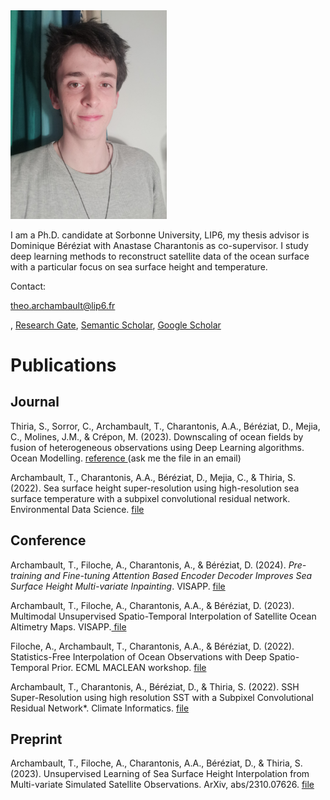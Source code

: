 <img src='Theoarchambault.jpeg' width='250'>

I am a Ph.D. candidate at Sorbonne University, LIP6, my thesis advisor is Dominique Béréziat with Anastase Charantonis as co-supervisor. I study deep learning methods to reconstruct satellite data of the ocean surface with a particular focus on sea surface height and temperature. 
 
Contact: 

theo.archambault@lip6.fr

 , <a href="https://www.researchgate.net/profile/Theo-Archambault" target="_blank">Research Gate</a>,  <a href="https://www.semanticscholar.org/author/Th%C3%A9o-Archambault/1387907072" target="_blank">Semantic Scholar</a>, <a href="https://scholar.google.com/citations?user=Lb0HoBkAAAAJ&hl=fr" target="_blank">Google Scholar</a>

# Publications

## Journal

Thiria, S., Sorror, C., Archambault, T., Charantonis, A.A., Béréziat, D., Mejia, C., Molines, J.M., & Crépon, M. (2023). Downscaling of ocean fields by fusion of heterogeneous observations using Deep Learning algorithms. Ocean Modelling. <a href="https://www.semanticscholar.org/paper/Downscaling-of-ocean-fields-by-fusion-of-using-Deep-Thiria-Sorror/92097bae25366aca4b10e13d41226574be605b6a" target="_blank"> reference </a> (ask me the file in an email)

Archambault, T., Charantonis, A.A., Béréziat, D., Mejia, C., & Thiria, S. (2022). Sea surface height super-resolution using high-resolution sea surface temperature with a subpixel convolutional residual network. Environmental Data Science. <a href="https://www.semanticscholar.org/paper/Sea-surface-height-super-resolution-using-sea-with-Archambault-Charantonis/3784e709ef4b5301e33bbfe119b91c1c7acd0204" target="_blank"> file </a> 


## Conference

Archambault, T., Filoche, A., Charantonis, A., & Béréziat, D. (2024). *Pre-training and Fine-tuning Attention Based Encoder Decoder Improves Sea Surface Height Multi-variate Inpainting*. VISAPP. <a href="https://doi.org/DOI: 10.5220/0012357400003660" target="_blank"> file </a> 

Archambault, T., Filoche, A., Charantonis, A.A., & Béréziat, D. (2023). Multimodal Unsupervised Spatio-Temporal Interpolation of Satellite Ocean Altimetry Maps. VISAPP.<a href="https://www.semanticscholar.org/paper/Multimodal-Unsupervised-Spatio-Temporal-of-Ocean-Archambault-Filoche/5fd2a9b473deeacb4a224feed0b41f49829a278a" target="_blank"> file </a> 

Filoche, A., Archambault, T., Charantonis, A.A., & Béréziat, D. (2022). Statistics-Free Interpolation of Ocean Observations with Deep Spatio-Temporal Prior. ECML MACLEAN workshop. <a href="https://www.semanticscholar.org/paper/Statistics-Free-Interpolation-of-Ocean-Observations-Filoche-Archambault/48fe4b7da62991ebc1cf0328c5b349b37fe9c776" target="_blank">file </a> 

Archambault, T., Charantonis, A., Béréziat, D., & Thiria, S. (2022). SSH Super-Resolution using high resolution SST with a Subpixel Convolutional Residual Network*. Climate Informatics. <a href="https://www.semanticscholar.org/paper/Sea-surface-height-super-resolution-using-sea-with-Archambault-Charantonis/3784e709ef4b5301e33bbfe119b91c1c7acd0204" target="_blank">file </a> 

## Preprint

Archambault, T., Filoche, A., Charantonis, A.A., Béréziat, D., & Thiria, S. (2023). Unsupervised Learning of Sea Surface Height Interpolation from Multi-variate Simulated Satellite Observations. ArXiv, abs/2310.07626. <a href="https://www.semanticscholar.org/reader/220b8f0bfeae4ae9701cc4dc7fcabb569383171e" target="_blank"> file </a> 

